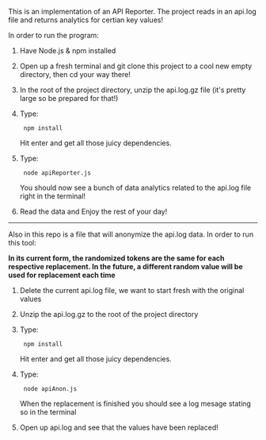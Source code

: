 This is an implementation of an API Reporter. The project reads in an api.log file and returns analytics for certian key values!

In order to run the program:

1. Have Node.js & npm installed

2. Open up a fresh terminal and git clone this project to a cool new empty directory, then cd your way there!

3. In the root of the project directory, unzip the api.log.gz file (it's pretty large so be prepared for that!)

4. Type:

		npm install 
	
	Hit enter and get all those juicy dependencies.

5. Type: 

		node apiReporter.js

	You should now see a bunch of data analytics related to the api.log file right in the terminal! 

6. Read the data and Enjoy the rest of your day!

______________________________________________________________________________________________________________________________

Also in this repo is a file that will anonymize the api.log data. In order to run this tool:

**In its current form, the randomized tokens are the same for each respective replacement. In the future, a different random value will be used for replacement each time**

1. Delete the current api.log file, we want to start fresh with the original values

2. Unzip the api.log.gz to the root of the project directory

3. Type:

		npm install 
	
	Hit enter and get all those juicy dependencies.
	
4. Type: 

		node apiAnon.js
		
	When the replacement is finished you should see a log mesage stating so in the terminal
	
5. Open up api.log and see that the values have been replaced!
